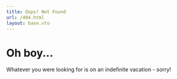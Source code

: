 ```yaml
---
title: Oops! Not Found
url: /404.html
layout: base.vto
---
```


# Oh boy...

Whatever you were looking for is on an indefinite vacation - sorry!
